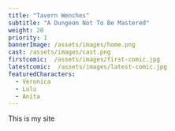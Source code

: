 ```yaml
---
title: "Tavern Wenches"
subtitle: "A Dungeon Not To Be Mastered"
weight: 20
priority: 1
bannerImage: /assets/images/home.png
cast: /assets/images/cast.png
firstcomic:  /assets/images/first-comic.jpg
latestcomic:  /assets/images/latest-comic.jpg
featuredCharacters:
  - Veronica
  - Lulu
  - Anita
---
```


This is my site